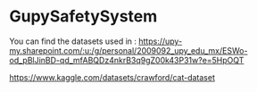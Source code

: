 # GupySafetySystem
You can find the datasets used in :
https://upy-my.sharepoint.com/:u:/g/personal/2009092_upy_edu_mx/ESWo-od_pBlJinBD-qd_mfABQDz4nkrB3q9gZ00k43P31w?e=5HpOQT

https://www.kaggle.com/datasets/crawford/cat-dataset
